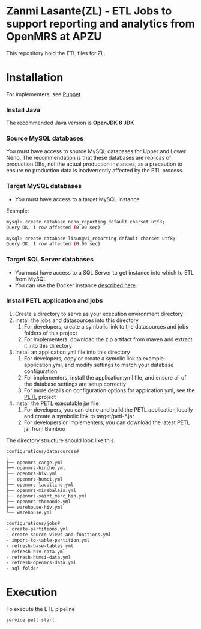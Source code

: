 Zanmi Lasante(ZL) - ETL Jobs to support reporting and analytics from OpenMRS at APZU
============================================================================

This repository hold the ETL files for ZL.

# Installation

For implementers, see [Puppet](https://github.com/PIH/mirebalais-puppet/tree/master/mirebalais-modules/petl)

### Install Java
The recommended Java version is **OpenJDK 8 JDK**

### Source MySQL databases
You must have access to source MySQL databases for Upper and Lower Neno.
The recommendation is that these databases are replicas of production DBs, not the actual production instances, as a 
precaution to ensure no production data is inadvertently affected by the ETL process.

### Target MySQL databases
* You must have access to a target MySQL instance

Example:

```bash
mysql> create database neno_reporting default charset utf8;
Query OK, 1 row affected (0.00 sec)

mysql> create database lisungwi_reporting default charset utf8;
Query OK, 1 row affected (0.00 sec)
```

### Target SQL Server databases
* You must have access to a SQL Server target instance into which to ETL from MySQL
* You can use the Docker instance [described here](https://github.com/PIH/petl/tree/master/docs/examples/sqlserver-docker).

### Install PETL application and jobs

1. Create a directory to serve as your execution environment directory
2. Install the jobs and datasources into this directory
   1. For developers, create a symbolic link to the datasources and jobs folders of this project
   2. For implementers, download the zip artifact from maven and extract it into this directory
3. Install an application.yml file into this directory
   1. For developers, copy or create a symolic link to example-application.yml, and modify settings to match your database configuration
   2. For implementers, install the application.yml file, and ensure all of the database settings are setup correctly
   3. For more details on configuration options for application.yml, see the [PETL](https://github.com/PIH/petl) project
4. Install the PETL executable jar file
   1. For developers, you can clone and build the PETL application locally and create a symbolic link to target/petl-*.jar
   2. For developers or implementers, you can download the latest PETL jar from Bamboo

The directory structure should look like this:

```bash
configurations/datasources#
.
├── openmrs-cange.yml
├── openmrs-hinche.yml
├── openmrs-hiv.yml
├── openmrs-humci.yml
├── openmrs-lacolline.yml
├── openmrs-mirebalais.yml
├── openmrs-saint_marc_hsn.yml
├── openmrs-thomonde.yml
├── warehouse-hiv.yml
└── warehouse.yml

configurations/jobs#
- create-partitions.yml  
- create-source-views-and-functions.yml  
- import-to-table-partition.yml  
- refresh-base-tables.yml  
- refresh-hiv-data.yml  
- refresh-humci-data.yml  
- refresh-openmrs-data.yml  
- sql folder
```

# Execution

To execute the ETL pipeline

```shell
service petl start
```